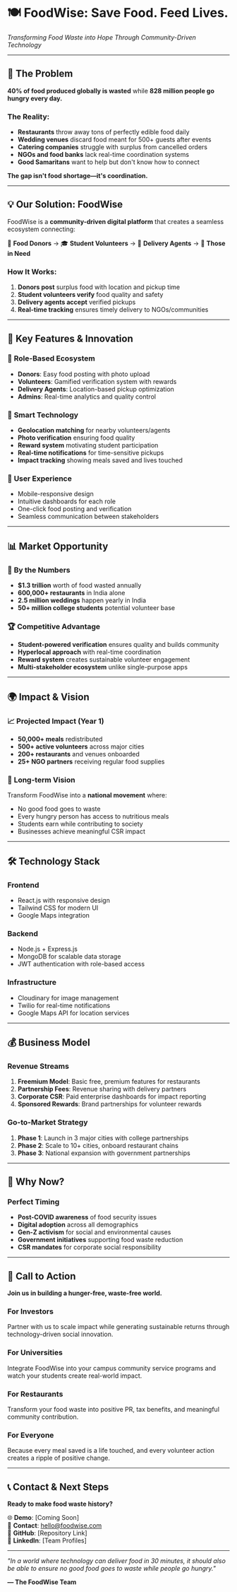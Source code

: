 # 🍽️ FoodWise: Save Food. Feed Lives.

*Transforming Food Waste into Hope Through Community-Driven Technology*

---

## 🔴 The Problem

**40% of food produced globally is wasted** while **828 million people go hungry every day.**

### The Reality:
- **Restaurants** throw away tons of perfectly edible food daily
- **Wedding venues** discard food meant for 500+ guests after events
- **Catering companies** struggle with surplus from cancelled orders
- **NGOs and food banks** lack real-time coordination systems
- **Good Samaritans** want to help but don't know how to connect

**The gap isn't food shortage—it's coordination.**

---

## 💡 Our Solution: FoodWise

FoodWise is a **community-driven digital platform** that creates a seamless ecosystem connecting:

🏪 **Food Donors** → 🎓 **Student Volunteers** → 🚚 **Delivery Agents** → 🤝 **Those in Need**

### How It Works:
1. **Donors post** surplus food with location and pickup time
2. **Student volunteers verify** food quality and safety 
3. **Delivery agents accept** verified pickups
4. **Real-time tracking** ensures timely delivery to NGOs/communities

---

## 🎯 Key Features & Innovation

### 🔐 **Role-Based Ecosystem**
- **Donors**: Easy food posting with photo upload
- **Volunteers**: Gamified verification system with rewards
- **Delivery Agents**: Location-based pickup optimization
- **Admins**: Real-time analytics and quality control

### 🌟 **Smart Technology**
- **Geolocation matching** for nearby volunteers/agents
- **Photo verification** ensuring food quality
- **Reward system** motivating student participation
- **Real-time notifications** for time-sensitive pickups
- **Impact tracking** showing meals saved and lives touched

### 📱 **User Experience**
- Mobile-responsive design
- Intuitive dashboards for each role
- One-click food posting and verification
- Seamless communication between stakeholders

---

## 📊 Market Opportunity

### 🔢 **By the Numbers**
- **$1.3 trillion** worth of food wasted annually
- **600,000+ restaurants** in India alone
- **2.5 million weddings** happen yearly in India
- **50+ million college students** potential volunteer base

### 🏆 **Competitive Advantage**
- **Student-powered verification** ensures quality and builds community
- **Hyperlocal approach** with real-time coordination
- **Reward system** creates sustainable volunteer engagement
- **Multi-stakeholder ecosystem** unlike single-purpose apps

---

## 🌍 Impact & Vision

### 📈 **Projected Impact (Year 1)**
- **50,000+ meals** redistributed
- **500+ active volunteers** across major cities
- **200+ restaurants** and venues onboarded
- **25+ NGO partners** receiving regular food supplies

### 🚀 **Long-term Vision**
Transform FoodWise into a **national movement** where:
- No good food goes to waste
- Every hungry person has access to nutritious meals
- Students earn while contributing to society
- Businesses achieve meaningful CSR impact

---

## 🛠️ Technology Stack

### **Frontend**
- React.js with responsive design
- Tailwind CSS for modern UI
- Google Maps integration

### **Backend**
- Node.js + Express.js
- MongoDB for scalable data storage
- JWT authentication with role-based access

### **Infrastructure**
- Cloudinary for image management
- Twilio for real-time notifications
- Google Maps API for location services

---

## 💰 Business Model

### **Revenue Streams**
1. **Freemium Model**: Basic free, premium features for restaurants
2. **Partnership Fees**: Revenue sharing with delivery partners
3. **Corporate CSR**: Paid enterprise dashboards for impact reporting
4. **Sponsored Rewards**: Brand partnerships for volunteer rewards

### **Go-to-Market Strategy**
1. **Phase 1**: Launch in 3 major cities with college partnerships
2. **Phase 2**: Scale to 10+ cities, onboard restaurant chains
3. **Phase 3**: National expansion with government partnerships

---

## 🏅 Why Now?

### **Perfect Timing**
- **Post-COVID awareness** of food security issues
- **Digital adoption** across all demographics
- **Gen-Z activism** for social and environmental causes
- **Government initiatives** supporting food waste reduction
- **CSR mandates** for corporate social responsibility

---

## 🎯 Call to Action

**Join us in building a hunger-free, waste-free world.**

### **For Investors**
Partner with us to scale impact while generating sustainable returns through technology-driven social innovation.

### **For Universities**
Integrate FoodWise into your campus community service programs and watch your students create real-world impact.

### **For Restaurants**
Transform your food waste into positive PR, tax benefits, and meaningful community contribution.

### **For Everyone**
Because every meal saved is a life touched, and every volunteer action creates a ripple of positive change.

---

## 📞 Contact & Next Steps

**Ready to make food waste history?**

🌐 **Demo**: [Coming Soon]  
📧 **Contact**: hello@foodwise.com  
🐙 **GitHub**: [Repository Link]  
📱 **LinkedIn**: [Team Profiles]

---

*"In a world where technology can deliver food in 30 minutes, it should also be able to ensure no good food goes to waste while people go hungry."*

**— The FoodWise Team**